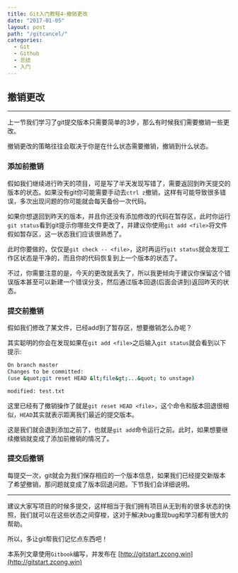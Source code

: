 ```yaml
---
title: Git入门教程4-撤销更改
date: "2017-01-05"
layout: post
path: "/gitcancel/"
categories:
  - Git
  - Github
  - 总结
  - 入门
---
```


## 撤销更改

---

上一节我们学习了git提交版本只需要简单的3步，那么有时候我们需要撤销一些更改。

撤销更改的策略往往会取决于你是在什么状态需要撤销，撤销到什么状态。

<!--more-->

### 添加前撤销

假如我们继续进行昨天的项目，可是写了半天发现写错了，需要返回到昨天提交的版本的状态。如果没有git你可能需要手动去`ctrl z`撤销，这样有可能导致很多错误，多次出现问题的你可能就会每天备份一次代码。

如果你想退回到昨天的版本，并且你还没有添加修改的代码在暂存区，此时你运行`git status`看到git提示你哪些文件更改了，并建议你使用`git add <file>`将文件假如暂存区，这一状态我们应该很熟悉了。

此时你要做的，仅仅是`git check -- <file>`，这时再运行`git status`就会发现工作区状态是干净的，而且你的代码恢复到上一个版本的状态了。

不过，你需要注意的是，今天的更改就丢失了，所以我更倾向于建议你保留这个错误版本甚至可以新建一个错误分支，然后通过版本回退(后面会讲到)返回昨天的状态。

### 提交前撤销

假如我们修改了某文件，已经add到了暂存区，想要撤销怎么办呢？

其实聪明的你会在发现如果在`git add <file>`之后输入`git status`就会看到以下提示:
```sh
On branch master
Changes to be committed:
(use &quot;git reset HEAD &lt;file&gt;...&quot; to unstage)

modified: test.txt
```
这里已经有了撤销操作了就是`git reset HEAD <file>`，这个命令和版本回退很相似，`HEAD`其实就表示距离我们最近的提交版本。

这是我们就会退到添加之前了，也就是`git add`命令运行之前。此时，如果想要继续撤销就变成了添加前撤销的情况了。

### 提交后撤销

每提交一次，git就会为我们保存相应的一个版本信息，如果我们已经提交新版本了希望撤销，那问题就变成了版本回退问题。下节我们会详细说明。

---

建议大家写项目的时候多提交，这样相当于我们拥有项目从无到有的很多状态的快照，我们就可以在这些状态之间穿梭，这对于解决bug重现bug和学习都有很大的帮助。

所以，多让git帮我们记忆点东西吧！

本系列文章使用`Gitbook`编写，并发布在 [http://gitstart.zcong.win](http://gitstart.zcong.win)
